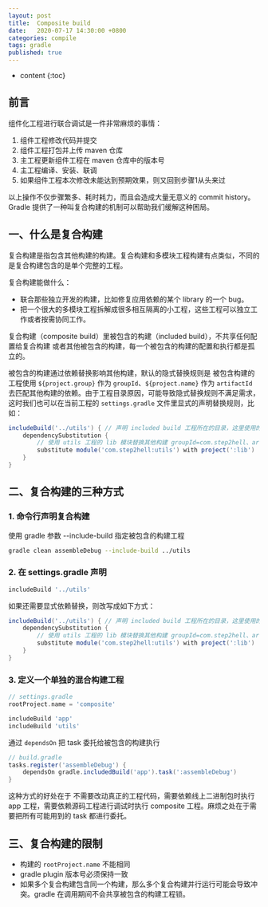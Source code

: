 ```yaml
---
layout: post
title:  Composite build
date:   2020-07-17 14:30:00 +0800
categories: compile
tags: gradle
published: true
---
```


* content
{:toc}

## 前言

组件化工程进行联合调试是一件非常麻烦的事情：

1. 组件工程修改代码并提交
2. 组件工程打包并上传 maven 仓库
3. 主工程更新组件工程在 maven 仓库中的版本号
4. 主工程编译、安装、联调
5. 如果组件工程本次修改未能达到预期效果，则又回到步骤1从头来过

以上操作不仅步骤繁多、耗时耗力，而且会造成大量无意义的 commit history。
Gradle 提供了一种叫复合构建的机制可以帮助我们缓解这种困局。

## 一、什么是复合构建

复合构建是指包含其他构建的构建。复合构建和多模块工程构建有点类似，不同的是复合构建包含的是单个完整的工程。

复合构建能做什么：

* 联合那些独立开发的构建，比如修复应用依赖的某个 library 的一个 bug。
* 把一个很大的多模块工程拆解成很多相互隔离的小工程，这些工程可以独立工作或者按需协同工作。

复合构建（composite build）里被包含的构建（included build），不共享任何配置给复合构建 或者其他被包含的构建，每一个被包含的构建的配置和执行都是孤立的。

被包含的构建通过依赖替换影响其他构建，默认的隐式替换规则是 被包含构建的工程使用 `${project.group}` 作为 `groupId`、`${project.name}` 作为 `artifactId` 去匹配其他构建的依赖。由于工程目录原因，可能导致隐式替换规则不满足需求，这时我们也可以在当前工程的 `settings.gradle` 文件里显式的声明替换规则，比如：

```groovy
includeBuild('../utils') { // 声明 included build 工程所在的目录，这里使用的是相对当前工程的位置
    dependencySubstitution {
        // 使用 utils 工程的 lib 模块替换其他构建 groupId=com.step2hell、artifactId=utils 的二进制依赖
        substitute module('com.step2hell:utils') with project(':lib')
    }
}
```

## 二、复合构建的三种方式

### 1. 命令行声明复合构建

使用 gradle 参数 --include-build 指定被包含的构建工程

```bash
gradle clean assembleDebug --include-build ../utils
```

### 2. 在 settings.gradle 声明

```groovy
includeBuild '../utils'
```

如果还需要显式依赖替换，则改写成如下方式：

```groovy
includeBuild('../utils') { // 声明 included build 工程所在的目录，这里使用的是相对当前工程的位置
    dependencySubstitution {
        // 使用 utils 工程的 lib 模块替换其他构建 groupId=com.step2hell、artifactId=utils 的二进制依赖
        substitute module('com.step2hell:utils') with project(':lib')
    }
}
```

### 3. 定义一个单独的混合构建工程

```groovy
// settings.gradle
rootProject.name = 'composite'

includeBuild 'app'
includeBuild 'utils'
```

通过 `dependsOn` 把 task 委托给被包含的构建执行

```groovy
// build.gradle
tasks.register('assembleDebug') {
    dependsOn gradle.includedBuild('app').task(':assembleDebug')
}
```

这种方式的好处在于 不需要改动真正的工程代码，需要依赖线上二进制包时执行 app 工程，需要依赖源码工程进行调试时执行 composite 工程。麻烦之处在于需要把所有可能用到的 task 都进行委托。

## 三、复合构建的限制

* 构建的 `rootProject.name` 不能相同
* gradle plugin 版本号必须保持一致
* 如果多个复合构建包含同一个构建，那么多个复合构建并行运行可能会导致冲突。gradle 在调用期间不会共享被包含的构建工程锁。

<!-- https://docs.gradle.org/current/userguide/composite_builds.html -->
<!-- https://blog.gradle.org/introducing-composite-builds -->